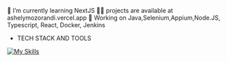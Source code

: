 🌱 I’m currently learning NextJS
👨‍💻 projects are available at ashelymozorandi.vercel.app
💬 Working on Java,Selenium,Appium,Node.JS, Typescript, React, Docker, Jenkins

- TECH STACK AND TOOLS


 [![My Skills](https://skillicons.dev/icons?i=js,html,css,wasm)](https://skillicons.dev)

<!---
Atmozo/Atmozo is a ✨ special ✨ repository because its `README.md` (this file) appears on your GitHub profile.
You can click the Preview link to take a look at your changes.
--->
